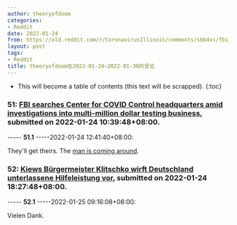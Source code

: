 ```yaml
---
author: theoryofdoom
categories:
- Reddit
date: 2022-01-24
from: https://old.reddit.com/r/CoronavirusIllinois/comments/sbb4ss/fbi_searches_center_for_covid_control/
layout: post
tags:
- Reddit
title: theoryofdoom在2022-01-24~2022-01-30的言论
---
```


* This will become a table of contents (this text will be scrapped).
{:toc}

### 51: [FBI searches Center for COVID Control headquarters amid investigations into multi-million dollar testing business](https://old.reddit.com/r/CoronavirusIllinois/comments/sbb4ss/fbi_searches_center_for_covid_control/), submitted on 2022-01-24 10:39:48+08:00.

----- __51.1__ -----2022-01-24 12:41:40+08:00:

They'll get theirs.  The [man is coming around](https://www.youtube.com/watch?v=jifaNxq7IG8).

### 52: [Kiews Bürgermeister Klitschko wirft Deutschland unterlassene Hilfeleistung vor](https://old.reddit.com/r/de/comments/sbj5ku/kiews_bürgermeister_klitschko_wirft_deutschland/), submitted on 2022-01-24 18:27:48+08:00.

----- __52.1__ -----2022-01-25 09:16:08+08:00:

Vielen Dank.

